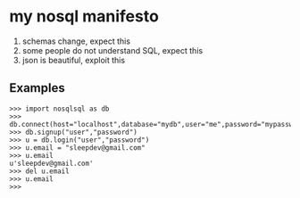 my nosql manifesto
==================

1. schemas change, expect this
2. some people do not understand SQL, expect this
3. json is beautiful, exploit this

Examples
--------
    >>> import nosqlsql as db
    >>> db.connect(host="localhost",database="mydb",user="me",password="mypassword")
    >>> db.signup("user","password")
    >>> u = db.login("user","password")
    >>> u.email = "sleepdev@gmail.com"
    >>> u.email
    u'sleepdev@gmail.com'
    >>> del u.email
    >>> u.email
    >>> 
